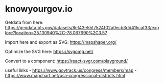 # knowyourgov.io

Getdata from here: https://geodata.bts.gov/datasets/8ef43e55f7524f02a0ecb3dd415caf33/explore?location=25.130940%2C-78.067690%2C3.57

Import here and export as SVG: https://mapshaper.org/

Optimize the SVG here: https://svgomg.net/

Convert to a component: https://react-svgr.com/playground/

useful links
    - https://www.govtrack.us/congress/members/map
    - https://www.mapchart.net/usa-congressional-districts.html